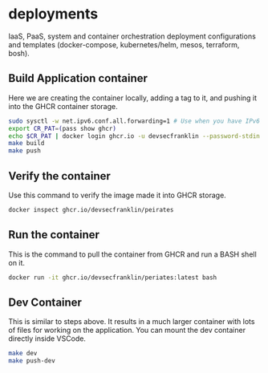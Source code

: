 # deployments

IaaS, PaaS, system and container orchestration deployment configurations and templates
(docker-compose, kubernetes/helm, mesos, terraform, bosh).

## Build Application container

Here we are creating the container locally, adding a tag to it, and pushing it
into the GHCR container storage.

```sh
sudo sysctl -w net.ipv6.conf.all.forwarding=1 # Use when you have IPv6 network issues
export CR_PAT=(pass show ghcr)
echo $CR_PAT | docker login ghcr.io -u devsecfranklin --password-stdin
make build
make push
```

## Verify the container

Use this command to verify the image made it into GHCR storage.

```sh
docker inspect ghcr.io/devsecfranklin/peirates
```

## Run the container

This is the command to pull the container from GHCR and run a BASH shell on it.

```sh
docker run -it ghcr.io/devsecfranklin/periates:latest bash
```

## Dev Container

This is similar to steps above. It results in a much larger container with lots of
files for working on the application. You can mount the dev container directly inside
VSCode.

```sh
make dev
make push-dev
```
